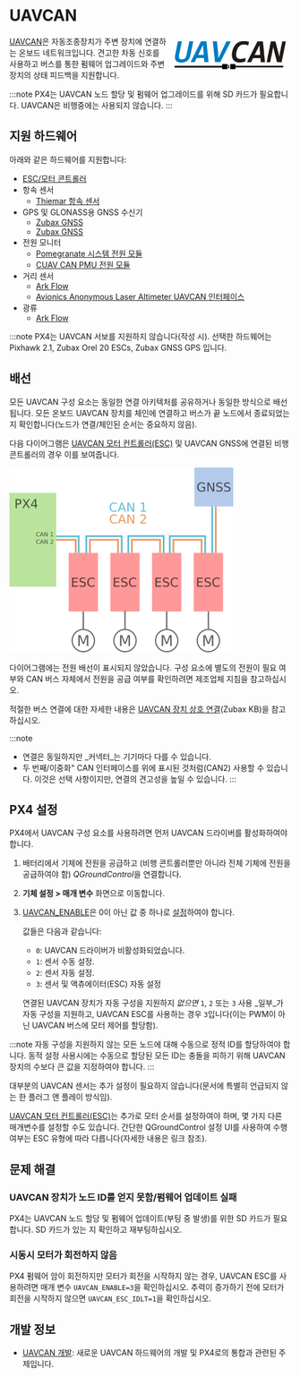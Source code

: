 # UAVCAN

<img style="float:right; width: 200px ; padding: 10px;" src="../../assets/uavcan/uavcan_logo_transparent.png" alt="UAVCAN 로고" /> [UAVCAN](http://uavcan.org)은 자동조종장치가 주변 장치에 연결하는 온보드 네트워크입니다. 견고한 차동 신호를 사용하고 버스를 통한 펌웨어 업그레이드와 주변 장치의 상태 피드백을 지원합니다.

:::note PX4는 UAVCAN 노드 할당 및 펌웨어 업그레이드를 위해 SD 카드가 필요합니다. UAVCAN은 비행중에는 사용되지 않습니다.
:::

## 지원 하드웨어

아래와 같은 하드웨어를 지원합니다:

- [ESC/모터 콘트롤러](../uavcan/escs.md)
- 항속 센서
  - [Thiemar 항속 센서](https://github.com/thiemar/airspeed)
- GPS 및 GLONASS용 GNSS 수신기
  - [Zubax GNSS](https://zubax.com/products/gnss_2)
  - [Zubax GNSS](https://zubax.com/products/gnss_2)
- 전원 모니터
  - [Pomegranate 시스템 전원 모듈](../power_module/pomegranate_systems_pm.md)
  - [CUAV CAN PMU 전원 모듈](../power_module/cuav_can_pmu.md)
- 거리 센서
  - [Ark Flow](ark_flow.md)
  - [Avionics Anonymous Laser Altimeter UAVCAN 인터페이스](../uavcan/avanon_laser_interface.md)
- 광류
  - [Ark Flow](ark_flow.md)


:::note PX4는 UAVCAN 서보를 지원하지 않습니다(작성 시). 선택한 하드웨어는  Pixhawk 2.1, Zubax Orel 20 ESCs, Zubax GNSS GPS 입니다.


## 배선

모든 UAVCAN 구성 요소는 동일한 연결 아키텍처를 공유하거나 동일한 방식으로 배선됩니다. 모든 온보드 UAVCAN 장치를 체인에 연결하고 버스가 끝 노드에서 종료되었는지 확인합니다(노드가 연결/체인된 순서는 중요하지 않음).

다음 다이어그램은 [UAVCAN 모터 컨트롤러(ESC)](../uavcan/escs.md) 및 UAVCAN GNSS에 연결된 비행 콘트롤러의 경우 이를 보여줍니다.

![UAVCAN 배선](../../assets/uavcan/uavcan_wiring.png)

다이어그램에는 전원 배선이 표시되지 않았습니다. 구성 요소에 별도의 전원이 필요 여부와 CAN 버스 자체에서 전원을 공급 여부를 확인하려면 제조업체 지침을 참고하십시오.

적절한 버스 연결에 대한 자세한 내용은 [UAVCAN 장치 상호 연결](https://kb.zubax.com/display/MAINKB/UAVCAN+device+interconnection)(Zubax KB)을 참고하십시오.

:::note
- 연결은 동일하지만 _커넥터_는 기기마다 다를 수 있습니다.
- 두 번째/이중화" CAN 인터페이스를 위에 표시된 것처럼(CAN2) 사용할 수 있습니다. 이것은 선택 사항이지만, 연결의 견고성을 높일 수 있습니다.
:::


## PX4 설정

PX4에서 UAVCAN 구성 요소를 사용하려면 먼저 UAVCAN 드라이버를 활성화하여야 합니다.

1. 배터리에서 기체에 전원을 공급하고 (비행 콘트롤러뿐만 아니라 전체 기체에 전원을 공급하여야 함) *QGroundControl*을 연결합니다.
1. **기체 설정 > 매개 변수** 화면으로 이동합니다.
1. [UAVCAN_ENABLE](../advanced_config/parameter_reference.md#UAVCAN_ENABLE)은 0이 아닌 값 중 하나로 [설정](../advanced_config/parameters.md)하여야 합니다.

   값들은 다음과 같습니다:
   - `0`: UAVCAN 드라이버가 비활성화되었습니다.
   - `1`: 센서 수동 설정.
   - `2`: 센서 자동 설정.
   - `3`: 센서 및 액츄에이터(ESC) 자동 설정

   연결된 UAVCAN 장치가 자동 구성을 지원하지 _없으면_ `1`, `2` 또는 `3` 사용 _일부_가 자동 구성을 지원하고, UAVCAN ESC를 사용하는 경우 `3`입니다(이는 PWM이 아닌 UAVCAN 버스에 모터 제어를 할당함).

:::note
자동 구성을 지원하지 않는 모든 노드에 대해 수동으로 정적 ID를 할당하여야 합니다. 동적 설정 사용시에는 수동으로 할당된 모든 ID는 충돌을 피하기 위해 UAVCAN 장치의 수보다 큰 값을 지정하여야 합니다.
:::

대부분의 UAVCAN 센서는 추가 설정이 필요하지 않습니다(문서에 특별히 언급되지 않는 한 플러그 앤 플레이 방식임).

[UAVCAN 모터 컨트롤러(ESC)](../uavcan/escs.md)는 추가로 모터 순서를 설정하여야 하며, 몇 가지 다른 매개변수를 설정할 수도 있습니다. 간단한 QGroundControl 설정 UI를 사용하여 수행 여부는 ESC 유형에 따라 다릅니다(자세한 내용은 링크 참조).


## 문제 해결

### UAVCAN 장치가 노드 ID를 얻지 못함/펌웨어 업데이트 실패

PX4는 UAVCAN 노드 할당 및 펌웨어 업데이트(부팅 중 발생)를 위한 SD 카드가 필요합니다. SD 카드가 있는 지 확인하고 재부팅하십시오.

### 시동시 모터가 회전하지 않음

PX4 펌웨어 암이 회전하지만 모터가 회전을 시작하지 않는 경우, UAVCAN ESC를 사용하려면 매개 변수 `UAVCAN_ENABLE=3`을 확인하십시오. 추력이 증가하기 전에 모터가 회전을 시작하지 않으면 `UAVCAN_ESC_IDLT=1`을 확인하십시오.

## 개발 정보

- [UAVCAN 개발](../uavcan/developer.md): 새로운 UAVCAN 하드웨어의 개발 및 PX4로의 통합과 관련된 주제입니다.
